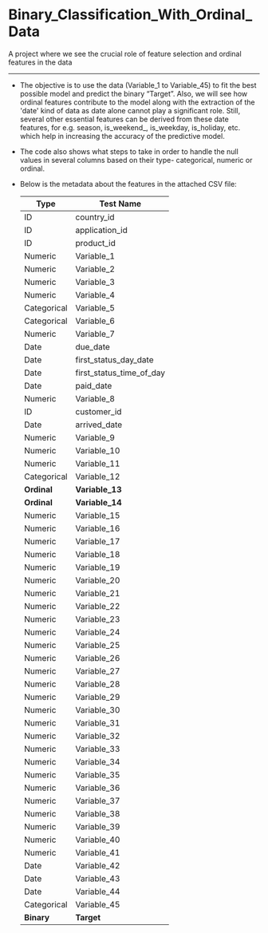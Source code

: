 # Binary_Classification_With_Ordinal_Data
A project where we see the crucial role of feature selection and ordinal features in the data

---
* The objective is to use the data (Variable_1 to Variable_45) to fit the best possible model and predict the binary “Target”. Also, we will see how ordinal features contribute to the model along with the extraction of the 'date' kind of data as date alone cannot play a significant role. Still, several other essential features can be derived from these date features, for e.g. season, is_weekend_, is_weekday, is_holiday, etc. which help in increasing the accuracy of the predictive model.
* The code also shows what steps to take in order to handle the null values in several columns based on their type- categorical, numeric or ordinal.
* Below is the metadata about the features in the attached CSV file:

  | Type     | Test Name |
  |----------|-----|
  | ID    | country_id  |
  | ID    | application_id  |
  | ID    | product_id  |
  | Numeric | Variable_1 |
  | Numeric | Variable_2 |
  | Numeric | Variable_3 |
  | Numeric | Variable_4 |
  | Categorical | Variable_5 |
  | Categorical | Variable_6 |
  | Numeric | Variable_7 |
  | Date | due_date |
  | Date | first_status_day_date |
  | Date | first_status_time_of_day |
  | Date | paid_date |
  | Numeric | Variable_8 |
  | ID | customer_id |  
  | Date | arrived_date |
  | Numeric | Variable_9 |
  | Numeric | Variable_10 |
  | Numeric | Variable_11 |
  | Categorical | Variable_12 |
  | **Ordinal** | **Variable_13** |
  | **Ordinal** | **Variable_14** |
  | Numeric | Variable_15 |
  | Numeric | Variable_16 |
  | Numeric | Variable_17 |
  | Numeric | Variable_18 |
  | Numeric | Variable_19 |
  | Numeric | Variable_20 |
  | Numeric | Variable_21 |
  | Numeric | Variable_22 |
  | Numeric | Variable_23 |
  | Numeric | Variable_24 |
  | Numeric | Variable_25 |
  | Numeric | Variable_26 |
  | Numeric | Variable_27 |
  | Numeric | Variable_28 |
  | Numeric | Variable_29 |
  | Numeric | Variable_30 |
  | Numeric | Variable_31 |
  | Numeric | Variable_32 |
  | Numeric | Variable_33 |
  | Numeric | Variable_34 |
  | Numeric | Variable_35 |
  | Numeric | Variable_36 |
  | Numeric | Variable_37 |
  | Numeric | Variable_38 |
  | Numeric | Variable_39 |
  | Numeric | Variable_40 |
  | Numeric | Variable_41 |
  | Date | Variable_42 |
  | Date | Variable_43 |
  | Date | Variable_44 |
  | Categorical | Variable_45 |
  | **Binary** | **Target** |
  
  
  
  
  
  
